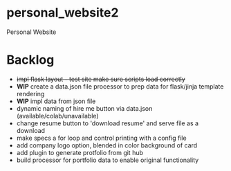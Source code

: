 # personal_website2
Personal Website

# Backlog
* ~~impl flask layout - test site make sure scripts load correctly~~
* **WIP** create a data.json file processor to prep data for flask/jinja template rendering
* **WIP** impl data from json file
* dynamic naming of hire me button via data.json (available/colab/unavailable)
* change resume button to 'download resume' and serve file as a download
* make specs a for loop and control printing with a config file
* add company logo option, blended in color background of card
* add plugin to generate protfolio from git hub
* build processor for portfolio data to enable original functionality